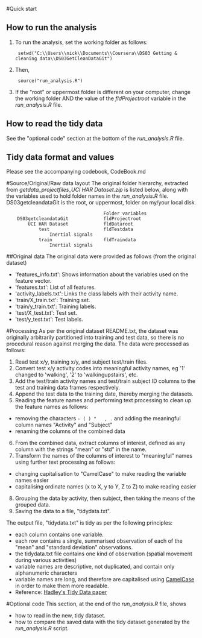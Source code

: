 #Quick start 
## How to run the analysis
1. To run the analysis, set the working folder as follows:

		setwd("C:\\Users\\nick\\Documents\\Coursera\\DS03 Getting & cleaning data\\DS03GetCleanDataGit")
2. Then,

		source("run_analysis.R")

3. If the "root" or uppermost folder is different on your computer, change the working folder AND the value of the *fldProjectroot* variable in the *run_analysis.R* file.

## How to read the tidy data
See the "optional code" section at the bottom of the *run_analysis.R* file.

## Tidy data format and values
Please see the accompanying codebook, CodeBook.md

#Source/Original/Raw data layout
The original folder hierarchy, extracted from *getdata_projectfiles_UCI HAR Dataset.zip* is listed below, along with the variables used to hold folder names in the *run_analysis.R* file. DS03getcleandataGit is the root, or uppermost, folder on my/your local disk.

										Folder variables
		DS03getcleandataGit				fldProjectroot
 			UCI HAR Dataset				fldDataroot
    			test					fldTestdata
	       			Inertial signals
    			train					fldTraindata
	       			Inertial signals
	   
 
##Original data 
The original data were provided as follows (from the original dataset)

- 'features_info.txt': Shows information about the variables used on the feature vector.
- 'features.txt': List of all features.
- 'activity_labels.txt': Links the class labels with their activity name.
- 'train/X_train.txt': Training set.
- 'train/y_train.txt': Training labels.
- 'test/X_test.txt': Test set.
- 'test/y_test.txt': Test labels.

#Processing
As per the original dataset README.txt, the dataset was originally arbitrarily partitioned into training and test data, so there is no procedural reason against merging the data. The data were processed as follows:

1. Read test x/y, training x/y, and subject test/train files.
2. Convert test x/y activity codes into meaningful activity names, eg '1' changed to 'walking', '2' to 'walkingupstairs', etc.
3. Add the test/train activity names and test/train subject ID columns to the test and training data frames respectively.
4. Append the test data to the training date, thereby merging the datasets.
5. Reading the feature names and performing text processing to clean up the feature names as follows:
* removing the characters `- ( ) "   , .` and adding the meaningful column names "Activity" and "Subject" 
* renaming the columns of the combined data
6. From the combined data, extract columns of interest, defined as any column with the strings "mean" or "std" in the name.
7. Transform the names of the columns of interest to "meaningful" names using further text processing as follows:
* changing capitalisation to "CamelCase" to make reading the variable names easier
* capitalising ordinate names (x to X, y to Y, Z to Z) to make reading easier
8. Grouping the data by activity, then subject, then taking the means of the grouped data.
9. Saving the data to a file, "tidydata.txt".

The output file, "tidydata.txt" is tidy as per the following principles:
- each column contains one variable.
- each row contains a single, summarised observation of each of the "mean" and "standard deviation" observations.
- the tidydata.txt file contains one kind of observation (spatial movement during various activities)
- variable names are descriptive, not duplicated, and contain only alphanumeric characters
- variable names are long, and therefore are capitalised using [CamelCase](http://en.wikipedia.org/wiki/CamelCase "CamelCase") in order to make them more readable.
- Reference: [Hadley's Tidy Data paper](http://vita.had.co.nz/papers/tidy-data.pdf)

#Optional code
This section, at the end of the *run_analysis.R* file, shows
* how to read in the new, tidy dataset.
* how to compare the saved data with the tidy dataset generated by the *run_analysis.R* script.